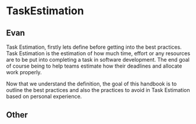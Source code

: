 # TaskEstimation

## Evan
Task Estimation, firstly lets define before getting into the best practices. Task Estimation is the estimation of how much time, effort or any resources are to be put into completing a task in software development. The end goal of course being to help teams estimate how their deadlines and allocate work properly.

Now that we understand the definition, the goal of this handbook is to outline the best practices and also the practices to avoid in Task Estimation based on personal experience.































































































## Other